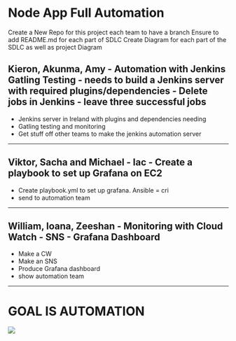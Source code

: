 # Node App Full Automation

Create a New Repo for this project
each team to have a branch
Ensure to add README.md for each part of SDLC
Create Diagram for each part of the SDLC as well as project Diagram


## Kieron, Akunma, Amy - Automation with Jenkins Gatling Testing - needs to build a Jenkins server with required plugins/dependencies - Delete jobs in Jenkins - leave three successful jobs

- Jenkins server in Ireland with plugins and dependencies needing
- Gatling testing and monitoring
- Get stuff off other teams to make the jenkins automation server

--------------------------------------------------------------------------

## Viktor, Sacha and Michael - Iac - Create a playbook to set up Grafana on EC2
- Create playbook.yml to set up grafana. Ansible = cri 
- send to automation team

-----------------------------------------------------------------------------

## William, Ioana, Zeeshan - Monitoring with Cloud Watch - SNS - Grafana Dashboard
- Make a CW
- Make an SNS
- Produce Grafana dashboard
- show automation team

-----------------------------------------------------------------------------


# GOAL IS AUTOMATION
<img src = "https://media.giphy.com/media/HPA8CiJuvcVW0/giphy.gif?cid=ecf05e47eutm671cfw2o3f3zp46wdkjgxatkjm7qyflqdovb&rid=giphy.gif&ct=g">


